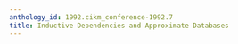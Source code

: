 ```yaml
---
anthology_id: 1992.cikm_conference-1992.7
title: Inductive Dependencies and Approximate Databases
---
```

